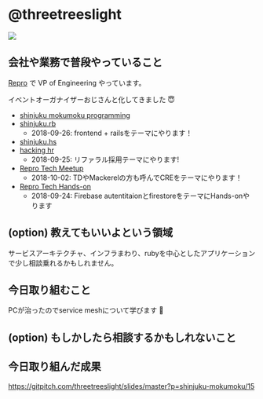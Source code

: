 # @threetreeslight

![](https://avatars3.githubusercontent.com/u/1057490?s=100&v=4)

## 会社や業務で普段やっていること

[Repro](https://repro.io) で VP of Engineering やっています。

イベントオーガナイザーおじさんと化してきました :innocent:

- [shinjuku mokumoku programming](https://shinjuku-mokumoku.connpass.com/)
- [shinjuku.rb](https://shinjukurb.connpass.com/)
  - 2018-09-26: frontend + railsをテーマにやります！
- [shinjuku.hs](https://shinjukuhs.connpass.com/)
- [hacking hr](https://hacking-hr.connpass.com/)
  - 2018-09-25: リファラル採用テーマにやります!
- [Repro Tech Meetup](https://repro-tech.connpass.com/)
  - 2018-10-02: TDやMackerelの方も呼んでCREをテーマにやります！
- [Repro Tech Hands-on](https://repro-tech.connpass.com/)
  - 2018-09-24: Firebase autentitaionとfirestoreをテーマにHands-onやります

## (option) 教えてもいいよという領域

サービスアーキテクチャ、インフラまわり、rubyを中心としたアプリケーションで少し相談乗れるかもしれません。

## 今日取り組むこと

PCが治ったのでservice meshについて学びます :muscle:

## (option) もしかしたら相談するかもしれないこと

## 今日取り組んだ成果

https://gitpitch.com/threetreeslight/slides/master?p=shinjuku-mokumoku/15
